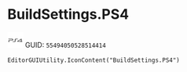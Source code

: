 # BuildSettings.PS4
![](/img/BuildSettings.PS4.png)
GUID: `55494050528514414`
```
EditorGUIUtility.IconContent("BuildSettings.PS4")
```

